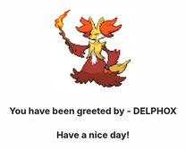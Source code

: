 <p align="center">
            <img src="https://raw.githubusercontent.com/PokeAPI/sprites/master/sprites/pokemon/655.png" width="150" height="150">
          </p>
          <h3 align="center">You have been greeted by - <b>DELPHOX</b></h3>
          <h3 align="center">Have a nice day!</h3>
